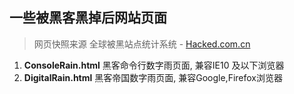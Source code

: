 ## 一些被黑客黑掉后网站页面

> 网页快照来源 全球被黑站点统计系统 - [Hacked.com.cn](https://www.hacked.com.cn)

1. **ConsoleRain.html**  黑客命令行数字雨页面, 兼容IE10 及以下浏览器
2. **DigitalRain.html**  黑客帝国数字雨页面, 兼容Google,Firefox浏览器

